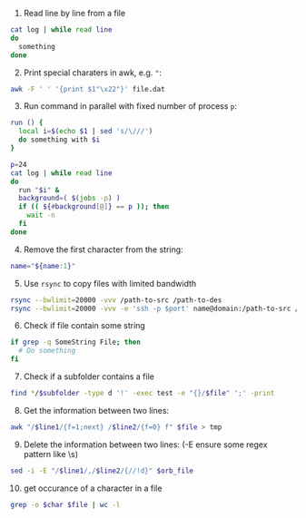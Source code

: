 1. Read line by line from a file
```bash
cat log | while read line
do
  something
done
```

2. Print special charaters in awk, e.g. `"`:
```bash
awk -F ' ' '{print $1"\x22"}' file.dat
```

3. Run command in parallel with fixed number of process `p`:
```bash
run () {
  local i=$(echo $1 | sed 's/\///')
  do something with $i
}

p=24
cat log | while read line
do
  run "$i" &
  background=( $(jobs -p) )
  if (( ${#background[@]} == p )); then
    wait -n
  fi
done

```

4. Remove the first character from the string:
```bash
name="${name:1}"
```

5. Use `rsync` to copy files with limited bandwidth
```bash
rsync --bwlimit=20000 -vvv /path-to-src /path-to-des
rsync --bwlimit=20000 -vvv -e 'ssh -p $port' name@domain:/path-to-src /path-to-des
```

6. Check if file contain some string
```bash
if grep -q SomeString File; then
  # Do something
fi
```

7. Check if a subfolder contains a file
```bash
find */$subfolder -type d '!' -exec test -e "{}/$file" ';' -print
```

8. Get the information between two lines:
```bash
awk "/$line1/{f=1;next} /$line2/{f=0} f" $file > tmp
```

9. Delete the information between two lines: (-E ensure some regex pattern like \s)
```bash
sed -i -E "/$line1/,/$line2/{//!d}" $orb_file
```

10. get occurance of a character in a file
```bash
grep -o $char $file | wc -l
```

